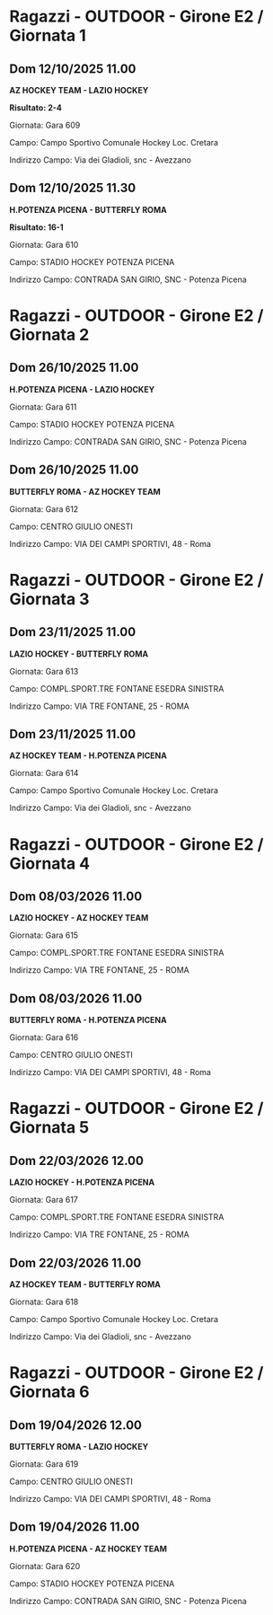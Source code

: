 # Ragazzi - OUTDOOR  - Girone E2 / Giornata 1
## Dom 12/10/2025 11.00

<strong>AZ HOCKEY TEAM - LAZIO HOCKEY</strong>

**Risultato: 2-4**

Giornata: Gara 609

Campo: Campo Sportivo Comunale Hockey Loc. Cretara 

Indirizzo Campo:  Via dei Gladioli, snc - Avezzano



## Dom 12/10/2025 11.30

<strong>H.POTENZA PICENA - BUTTERFLY ROMA</strong>

**Risultato: 16-1**

Giornata: Gara 610

Campo: STADIO HOCKEY POTENZA PICENA 

Indirizzo Campo:  CONTRADA SAN GIRIO, SNC - Potenza Picena


# Ragazzi - OUTDOOR  - Girone E2 / Giornata 2
## Dom 26/10/2025 11.00

<strong>H.POTENZA PICENA - LAZIO HOCKEY</strong>

Giornata: Gara 611

Campo: STADIO HOCKEY POTENZA PICENA 

Indirizzo Campo:  CONTRADA SAN GIRIO, SNC - Potenza Picena



## Dom 26/10/2025 11.00

<strong>BUTTERFLY ROMA - AZ HOCKEY TEAM</strong>

Giornata: Gara 612

Campo: CENTRO GIULIO ONESTI 

Indirizzo Campo:  VIA DEI CAMPI SPORTIVI, 48 - Roma


# Ragazzi - OUTDOOR  - Girone E2 / Giornata 3
## Dom 23/11/2025 11.00

<strong>LAZIO HOCKEY - BUTTERFLY ROMA</strong>

Giornata: Gara 613

Campo: COMPL.SPORT.TRE FONTANE ESEDRA SINISTRA 

Indirizzo Campo:  VIA TRE FONTANE, 25 - ROMA



## Dom 23/11/2025 11.00

<strong>AZ HOCKEY TEAM - H.POTENZA PICENA</strong>

Giornata: Gara 614

Campo: Campo Sportivo Comunale Hockey Loc. Cretara 

Indirizzo Campo:  Via dei Gladioli, snc - Avezzano


# Ragazzi - OUTDOOR  - Girone E2 / Giornata 4
## Dom 08/03/2026 11.00

<strong>LAZIO HOCKEY - AZ HOCKEY TEAM</strong>

Giornata: Gara 615

Campo: COMPL.SPORT.TRE FONTANE ESEDRA SINISTRA 

Indirizzo Campo:  VIA TRE FONTANE, 25 - ROMA



## Dom 08/03/2026 11.00

<strong>BUTTERFLY ROMA - H.POTENZA PICENA</strong>

Giornata: Gara 616

Campo: CENTRO GIULIO ONESTI 

Indirizzo Campo:  VIA DEI CAMPI SPORTIVI, 48 - Roma


# Ragazzi - OUTDOOR  - Girone E2 / Giornata 5
## Dom 22/03/2026 12.00

<strong>LAZIO HOCKEY - H.POTENZA PICENA</strong>

Giornata: Gara 617

Campo: COMPL.SPORT.TRE FONTANE ESEDRA SINISTRA 

Indirizzo Campo:  VIA TRE FONTANE, 25 - ROMA



## Dom 22/03/2026 11.00

<strong>AZ HOCKEY TEAM - BUTTERFLY ROMA</strong>

Giornata: Gara 618

Campo: Campo Sportivo Comunale Hockey Loc. Cretara 

Indirizzo Campo:  Via dei Gladioli, snc - Avezzano


# Ragazzi - OUTDOOR  - Girone E2 / Giornata 6
## Dom 19/04/2026 12.00

<strong>BUTTERFLY ROMA - LAZIO HOCKEY</strong>

Giornata: Gara 619

Campo: CENTRO GIULIO ONESTI 

Indirizzo Campo:  VIA DEI CAMPI SPORTIVI, 48 - Roma



## Dom 19/04/2026 11.00

<strong>H.POTENZA PICENA - AZ HOCKEY TEAM</strong>

Giornata: Gara 620

Campo: STADIO HOCKEY POTENZA PICENA 

Indirizzo Campo:  CONTRADA SAN GIRIO, SNC - Potenza Picena



